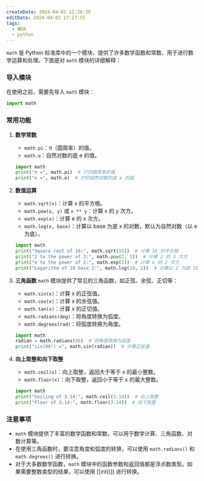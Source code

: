 ```yaml
---
createDate: 2024-04-01 12:28:39
editDate: 2024-04-02 17:17:55
tags:
  - 模块
  - python
---
```

`math` 是 Python 标准库中的一个模块，提供了许多数学函数和常数，用于进行数学运算和处理。下面是对 `math` 模块的详细解释：

### 导入模块
在使用之前，需要先导入 `math` 模块：
```python
import math
```

### 常用功能
1. **数学常数**
   - `math.pi`：π（圆周率）的值。
   - `math.e`：自然对数的底 e 的值。
   ```python
   import math
   print("π =", math.pi)  # 打印圆周率的值
   print("e =", math.e)  # 打印自然对数的底 e 的值
   ```

2. **数值运算**
   - `math.sqrt(x)`：计算 x 的平方根。
   - `math.pow(x, y)` 或 `x ** y`：计算 x 的 y 次方。
   - `math.exp(x)`：计算 e 的 x 次方。
   - `math.log(x, base)`：计算以 base 为底 x 的对数，默认为自然对数（以 e 为底）。
   ```python
   import math
   print("Square root of 16:", math.sqrt(16))  # 计算 16 的平方根
   print("2 to the power of 3:", math.pow(2, 3))  # 计算 2 的 3 次方
   print("e to the power of 2:", math.exp(2))  # 计算 e 的 2 次方
   print("Logarithm of 10 base 2:", math.log(10, 2))  # 计算以 2 为底 10 的对数
   ```

3. **三角函数**
   `math` 模块提供了常见的三角函数，如正弦、余弦、正切等：
   - `math.sin(x)`：计算 x 的正弦值。
   - `math.cos(x)`：计算 x 的余弦值。
   - `math.tan(x)`：计算 x 的正切值。
   - `math.radians(deg)`：将角度转换为弧度。
   - `math.degrees(rad)`：将弧度转换为角度。
   ```python
   import math
   radian = math.radians(90)  # 将角度转换为弧度
   print("sin(90°) =", math.sin(radian))  # 计算正弦值
   ```

4. **向上取整和向下取整**
   - `math.ceil(x)`：向上取整，返回大于等于 x 的最小整数。
   - `math.floor(x)`：向下取整，返回小于等于 x 的最大整数。
   ```python
   import math
   print("Ceiling of 3.14:", math.ceil(3.14))  # 向上取整
   print("Floor of 3.14:", math.floor(3.14))  # 向下取整
   ```

### 注意事项
- `math` 模块提供了丰富的数学函数和常数，可以用于数学计算、三角函数、对数计算等。
- 在使用三角函数时，要注意角度和弧度的转换，可以使用 `math.radians()` 和 `math.degrees()` 进行转换。
- 对于大多数数学函数，`math` 模块中的函数参数和返回值都是浮点数类型。如果需要整数类型的结果，可以使用 [[int()]] 进行转换。